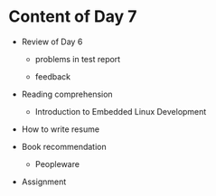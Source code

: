 # Content of Day 7

*	Review of Day 6

	-	problems in test report

	-	feedback

*	Reading comprehension

	-	Introduction to Embedded Linux Development

*	How to write resume

*	Book recommendation

	-	Peopleware

*	Assignment
